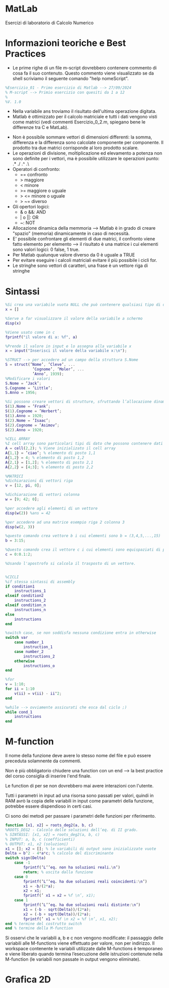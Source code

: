 # MatLab

Esercizi di laboratorio di Calcolo Numerico

# Informazioni teoriche e Best Practices

- Le prime righe di un file m-script dovrebbero contenere commento di cosa fa il suo contenuto. Questo commento viene visualizzato se da shell scriviamo il seguente comando "help nomeScript".

```matlab
%Esercizio_01 - Primo esercizio di Matlab --> 27/09/2024
% M-script --> Primio esercizio con quesiti da 1 a 12
%
%V. 1.0
```

- Nella variabile ans troviamo il risultato dell'ultima operazione digitata.
- Matlab è ottimizzato per il calcolo matriciale e tutti i dati vengono visti come matrici (vedi commenti Esercizio_0_2.m, spiegano bene le differenze tra C e MatLab).

* Non è possibile sommare vettori di dimensioni differenti: la somma, differenza e la differenza sono calcolate componente per componente.
  Il prodotto tra due matrici corrisponde al loro prodotto scalare.
* Le operazioni di divisione, moltiplicazione ed elevamento a potenza non sono definite
  per i vettori, ma è possibile utilizzare le operazioni punto: .\* ./ .^ .\
* Operatori di confronto:
  - == confronto
  - \> maggiore
  * < minore
  * \>= maggiore o uguale
  * \> <= minore o uguale
  * \> ~= diverso
* Gli opertori logici:
  - & o &&: AND
  - | o ||: OR
  - ~: NOT
* Allocazione dinamica della memmoria --> Matlab è in grado di creare "spazio" (memoria) dinamicamente in caso di necessità.
* E' possibile confrontare gli elementi di due matrici, il confronto viene fatto elemento per elemento --> il risultato è una matrice i cui elementi sono valori logici: 0 false, 1 true.
* Per Matlab qualunque valore diverso da 0 è uguale a TRUE
* Per evitare eseguire i calcoli matriciali evitare il più possibile i cicli for.
* Le stringhe sono vettori di caratteri, una frase è un vettore riga di stringhe

# Sintassi

```matlab
%Si crea una variabile vuota NULL che può contenere qualsiasi tipo di dato
x = []

%Serve a far visualizzare il valore della variabile a schermo
disp(x)

%Viene usato come in c
fprintf("il valore di a: %f", a)

%Prende il valore in input e lo assegna alla variabile x
x = input("Inserisci il valore della variabile x:\n");

%STRUCT --> per accedere ad un campo della struttura S.Nome
S = struct(’Nome’, ’Cleve’, ...
            ’Cognome’, ’Moler’, ...
            ’Anno’, 1939);
%Modificare i valori
S.Nome = ’Jack’;
S.Cognome = ’Little’;
S.Anno = 1956;

%Si possono creare vettori di strutture, sfruttando l’allocazione dinamica della memoria di Matlab.
S(1).Nome = ’Frank’;
S(1).Cognome = ’Herbert’;
S(1).Anno = 1920;
S(2).Nome = ’Isaac’;
S(2).Cognome = ’Asimov’;
S(2).Anno = 1920;

%CELL ARRAY
%I cell array sono particolari tipi di dato che possono contenere dati di qualsiasi tipo. La creazione di questo tipo di dato segue una notazione vettoriale.
A = cell(2,2); % Viene inizializato il cell array
A{1,1} = ’ciao’; % elemento di posto 1,1
A{1,2} = 4; % elemento di posto 1,2
A{2,1} = [1,2]; % elemento di posto 2,1
A{2,2} = [4;3]; % elemento di posto 2,2

%MATRICI
%dichiarazioni di vettori riga
v = [12, pi, 0];

%dichiarazione di vettori colonna
w = [9; 42; 0];

%per accedere agli elementi di un vettore
disp(w(2)) %ans = 42

%per accedere ad una matrice esempio riga 2 colonna 3
disp(w(2, 3))

%questo comando crea vettore b i cui elementi sono b = (3,4,5,...,15)
b = 3:15;

%Questo comando crea il vettore c i cui elementi sono equispaziati di passo 0.1. c =(0, 0.1, 0.2, . . . , 1.8, 1.9, 2)
c = 0:0.1:2;

%Usando l'apostrofo si calcola il trasposto di un vettore.


%CICLI
%if stessa sintassi di assembly
if condition1
    instructions_1
elseif condition2
    instructions_2
elseif condition_n
    instructions_n
else
    instructions
end

%switch case, se non soddisfa nessuna condizione entra in otherwise
switch var
    case number_1
        instruction_1
    case number_2
        instructions_2
    otherwise
        instructions_o
end

%for
v = 1:10;
for ii = 1:10
    v(ii) = v(ii) - ii^2;
end

%while --> ovviamente assicurati che esca dal ciclo ;)
while cond_1
    instructions
end

```

# M-function

Il nome della funzione deve avere lo stesso nome del file e può essere preceduta solamnente da commenti.

Non è più obbligatorio chiudere una function con un end --> la best practice del corso consiglia di inserire l'end finale.

Le function di per se non dovrebbero mai avere interazioni con l'utente.

Tutti i parametri in input ad una risorsa sono passati per valori, quindi in RAM avrò la copia delle variabili in input come parametri della funzione, potrebbe essere dispendioso in certi casi.

Ci sono dei metodi per passare i parametri delle funzioni per riferimento.

```matlab
function [x1, x2] = roots_deg2(a, b, c)
%ROOTS_DEG2 - Calcolo delle soluzioni dell’eq. di II grado.
% SINTASSI: [x1, x2] = roots_deg2(a, b, c)
% INPUT: a, b, c (coefficienti)
% OUTPUT: x1, x2 (soluzioni)
x1 = []; x2 = []; % le variabili di output sono inizializzate vuote
Delta = b^2 - 4*a*c; % calcolo del discriminante
switch sign(Delta)
    case -1
        fprintf(’L’’eq. non ha soluzioni reali.\n’)
        return; % uscita dalla funzione
    case 0
        fprintf(’L’’eq. ha due soluzioni reali coincidenti:\n’)
        x1 = -b/(2*a);
        x2 = x1;
        fprintf(’ x1 = x2 = %f \n’, x1);
    case 1
        fprintf(’L’’eq. ha due soluzioni reali distinte:\n’)
        x1 = (-b - sqrt(Delta))/(2*a);
        x2 = (-b + sqrt(Delta))/(2*a);
        fprintf(’ x1 = %f \n x2 = %f \n’, x1, x2);
end % termine del costrutto switch
end % termine della M-function
```

Si osservi che le variabili a, b e c non vengono modificate: il passaggio delle variabili
alle M-functions viene effettuato per valore, non per indirizzo.
Il workspace contenente le variabili utilizzate dalle M-functions è temporaneo e viene
liberato quando termina l’esecuzione delle istruzioni contenute nella M-function (le
variabili non passate in output vengono eliminate).

# Grafica 2D
